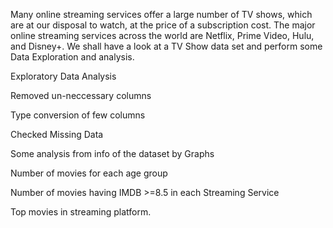 Many online streaming services offer a large number of TV shows, which are at our disposal to watch, at the price of a subscription cost.
The major online streaming services across the world are Netflix, Prime Video, Hulu, and Disney+.
We shall have a look at a TV Show data set and perform some Data Exploration and analysis.

Exploratory Data Analysis

Removed un-neccessary columns

Type conversion of few columns

Checked Missing Data

Some analysis from info of the dataset by Graphs

Number of movies for each age group

Number of movies having IMDB >=8.5 in each Streaming Service

Top movies in streaming platform.
